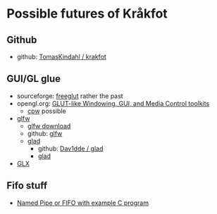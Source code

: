 # Possible futures of Kråkfot

## Github

- github: [TomasKindahl / krakfot](https://github.com/TomasKindahl/krakfot)

## GUI/GL glue

- sourceforge: [freeglut](http://freeglut.sourceforge.net/docs/api.php#Display) rather the past
- opengl.org: [GLUT-like Windowing, GUI, and Media Control toolkits](https://www.opengl.org/resources/libraries/windowtoolkits/)
    - [cpw](http://mathies.com/cpw/download.html) possible
- [glfw](https://www.glfw.org/docs/latest/index.html)
    - [glfw download](https://www.glfw.org/download.html)
    - github: [glfw](https://github.com/glfw/glfw)
    - [glad](https://glad.dav1d.de/)
        - github: [Dav1dde / glad](https://github.com/Dav1dde/glad)
        - [glad](https://gen.glad.sh/)
- [GLX](https://en.wikipedia.org/wiki/GLX)

## Fifo stuff

- [Named Pipe or FIFO with example C program](https://www.geeksforgeeks.org/named-pipe-fifo-example-c-program/)